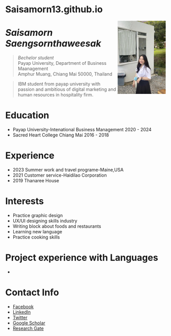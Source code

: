# Saisamorn13.github.io
<img src=4950408D-FBE0-4BF7-AD84-6503C64BD36E.jpeg
 alt="Sai Photo" align="right" width="30%"/>

# _Saisamorn Saengsornthaweesak_
> _Bechelor student_<br />
> Payap University, Department of Business Maanagement<br />
> Amphur Muang, Chiang Mai 50000, Thailand<br />

> IBM student from payap university with passion and ambitious of digital marketing and human resources in hospitality firm.  

# Education
* Payap University-Intenational Business Management 2020 - 2024
* Sacred Heart College Chiang Mai 2016 - 2018


# Experience
* 2023 Summer work and travel programe-Maine,USA
* 2021 Customer service-Haidilao Corporation 
* 2019 Thanaree House
# Interests
* Practice graphic design
* UX/UI designing skills industry
* Writing block about foods and restaurants
* Learning new language
* Practice cooking skills

# Project experience with Languages
* 
# Contact Info
* [Facebook]([https://rbatzing.github.io](https://www.facebook.com/profile.php?id=100008832543314))
* [LinkedIn](https://www.linkedin.com/in/robert-batzinger)
* [Twitter](https://twitter.com/rbatz)
* [Google Scholar](https://scholar.google.com/citations?user=LYSacdYAAAAJ&hl=en)
* [Research Gate](https://www.researchgate.net/profile/Robert-Batzinger)



